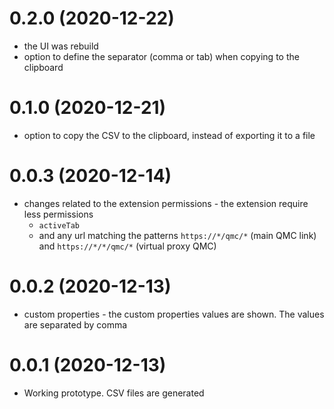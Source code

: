 # 0.2.0 (2020-12-22)

- the UI was rebuild
- option to define the separator (comma or tab) when copying to the clipboard

# 0.1.0 (2020-12-21)

- option to copy the CSV to the clipboard, instead of exporting it to a file

# 0.0.3 (2020-12-14)

- changes related to the extension permissions - the extension require less permissions
  - `activeTab`
  - and any url matching the patterns `https://*/qmc/*` (main QMC link) and `https://*/*/qmc/*` (virtual proxy QMC)

# 0.0.2 (2020-12-13)

- custom properties - the custom properties values are shown. The values are separated by comma

# 0.0.1 (2020-12-13)

- Working prototype. CSV files are generated
